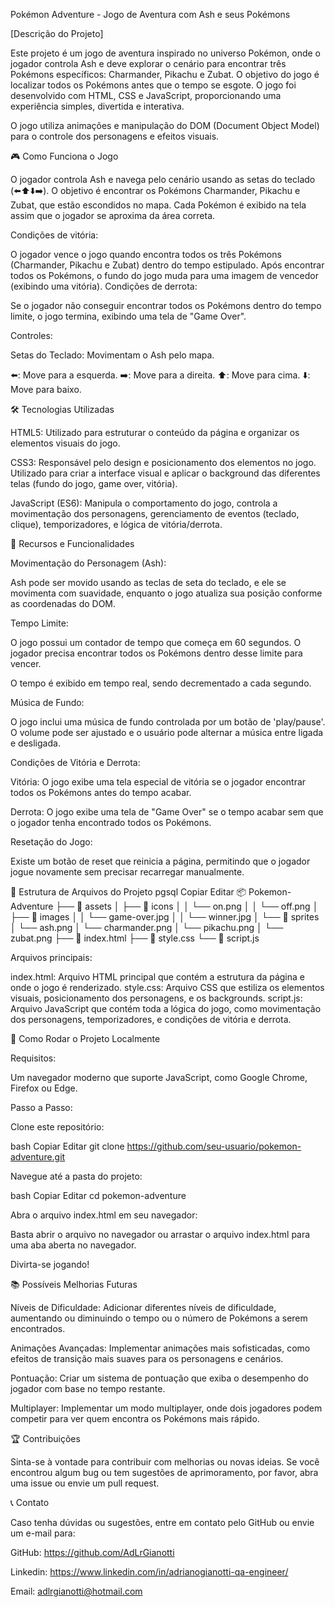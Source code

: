 Pokémon Adventure - Jogo de Aventura com Ash e seus Pokémons

[Descrição do Projeto]

Este projeto é um jogo de aventura inspirado no universo Pokémon, onde o jogador controla Ash e deve explorar o cenário para encontrar três Pokémons específicos: Charmander, Pikachu e Zubat. O objetivo do jogo é localizar todos os Pokémons antes que o tempo se esgote. O jogo foi desenvolvido com HTML, CSS e JavaScript, proporcionando uma experiência simples, divertida e interativa.

O jogo utiliza animações e manipulação do DOM (Document Object Model) para o controle dos personagens e efeitos visuais.

🎮 Como Funciona o Jogo

O jogador controla Ash e navega pelo cenário usando as setas do teclado (⬅️⬆️⬇️➡️). O objetivo é encontrar os Pokémons Charmander, Pikachu e Zubat, que estão escondidos no mapa. Cada Pokémon é exibido na tela assim que o jogador se aproxima da área correta.

Condições de vitória:

O jogador vence o jogo quando encontra todos os três Pokémons (Charmander, Pikachu e Zubat) dentro do tempo estipulado.
Após encontrar todos os Pokémons, o fundo do jogo muda para uma imagem de vencedor (exibindo uma vitória).
Condições de derrota:

Se o jogador não conseguir encontrar todos os Pokémons dentro do tempo limite, o jogo termina, exibindo uma tela de "Game Over".

Controles:

Setas do Teclado: Movimentam o Ash pelo mapa.

⬅️: Move para a esquerda.
➡️: Move para a direita.
⬆️: Move para cima.
⬇️: Move para baixo.

🛠️ Tecnologias Utilizadas

HTML5: Utilizado para estruturar o conteúdo da página e organizar os elementos visuais do jogo.

CSS3: Responsável pelo design e posicionamento dos elementos no jogo. Utilizado para criar a interface visual e aplicar o background das diferentes telas (fundo do jogo, game over, vitória).

JavaScript (ES6): Manipula o comportamento do jogo, controla a movimentação dos personagens, gerenciamento de eventos (teclado, clique), temporizadores, e lógica de vitória/derrota.

🧩 Recursos e Funcionalidades

Movimentação do Personagem (Ash):

Ash pode ser movido usando as teclas de seta do teclado, e ele se movimenta com suavidade, enquanto o jogo atualiza sua posição conforme as coordenadas do DOM.

Tempo Limite:

O jogo possui um contador de tempo que começa em 60 segundos. O jogador precisa encontrar todos os Pokémons dentro desse limite para vencer.

O tempo é exibido em tempo real, sendo decrementado a cada segundo.

Música de Fundo:

O jogo inclui uma música de fundo controlada por um botão de 'play/pause'. O volume pode ser ajustado e o usuário pode alternar a música entre ligada e desligada.

Condições de Vitória e Derrota:

Vitória: O jogo exibe uma tela especial de vitória se o jogador encontrar todos os Pokémons antes do tempo acabar.

Derrota: O jogo exibe uma tela de "Game Over" se o tempo acabar sem que o jogador tenha encontrado todos os Pokémons.

Resetação do Jogo:

Existe um botão de reset que reinicia a página, permitindo que o jogador jogue novamente sem precisar recarregar manualmente.

📂 Estrutura de Arquivos do Projeto
pgsql
Copiar
Editar
📦 Pokemon-Adventure
├── 📁 assets
│   ├── 📁 icons
│   │   └── on.png
│   │   └── off.png
│   ├── 📁 images
│   │   └── game-over.jpg
│   │   └── winner.jpg
│   └── 📁 sprites
│       └── ash.png
│       └── charmander.png
│       └── pikachu.png
│       └── zubat.png
├── 📄 index.html
├── 📄 style.css
└── 📄 script.js

Arquivos principais:

index.html: Arquivo HTML principal que contém a estrutura da página e onde o jogo é renderizado.
style.css: Arquivo CSS que estiliza os elementos visuais, posicionamento dos personagens, e os backgrounds.
script.js: Arquivo JavaScript que contém toda a lógica do jogo, como movimentação dos personagens, temporizadores, e condições de vitória e derrota.

🚀 Como Rodar o Projeto Localmente

Requisitos:

Um navegador moderno que suporte JavaScript, como Google Chrome, Firefox ou Edge.

Passo a Passo:

Clone este repositório:

bash
Copiar
Editar
git clone https://github.com/seu-usuario/pokemon-adventure.git

Navegue até a pasta do projeto:

bash
Copiar
Editar
cd pokemon-adventure

Abra o arquivo index.html em seu navegador:

Basta abrir o arquivo no navegador ou arrastar o arquivo index.html para uma aba aberta no navegador.

Divirta-se jogando!

📚 Possíveis Melhorias Futuras

Níveis de Dificuldade: Adicionar diferentes níveis de dificuldade, aumentando ou diminuindo o tempo ou o número de Pokémons a serem encontrados.

Animações Avançadas: Implementar animações mais sofisticadas, como efeitos de transição mais suaves para os personagens e cenários.

Pontuação: Criar um sistema de pontuação que exiba o desempenho do jogador com base no tempo restante.

Multiplayer: Implementar um modo multiplayer, onde dois jogadores podem competir para ver quem encontra os Pokémons mais rápido.

🏆 Contribuições

Sinta-se à vontade para contribuir com melhorias ou novas ideias. Se você encontrou algum bug ou tem sugestões de aprimoramento, por favor, abra uma issue ou envie um pull request.

📞 Contato

Caso tenha dúvidas ou sugestões, entre em contato pelo GitHub ou envie um e-mail para:

GitHub: https://github.com/AdLrGianotti

Linkedin: https://www.linkedin.com/in/adrianogianotti-qa-engineer/

Email: adlrgianotti@hotmail.com

